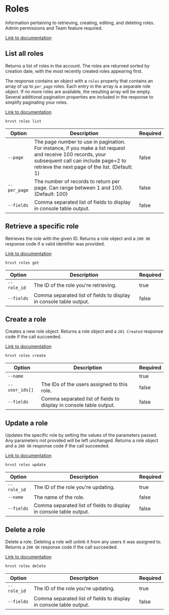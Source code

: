 # Roles

Information pertaining to retrieving, creating, editing, and deleting roles. Admin permissions and Team feature required.

[Link to documentation](https://help.getharvest.com/api-v2/roles-api/roles/roles/)

## List all roles

Returns a list of roles in the account. The roles are returned sorted by creation date, with the most recently created roles appearing first.

The response contains an object with a `roles` property that contains an array of up to `per_page` roles. Each entry in the array is a separate role object. If no more roles are available, the resulting array will be empty. Several additional pagination properties are included in the response to simplify paginating your roles.

[Link to documentation](https://help.getharvest.com/api-v2/roles-api/roles/roles/#list-all-roles)

```
hrvst roles list
```

| Option       | Description                                                                                                                                                                                         | Required |
| ------------ | --------------------------------------------------------------------------------------------------------------------------------------------------------------------------------------------------- | -------- |
| `--page`     | The page number to use in pagination. For instance, if you make a list request and receive 100 records, your subsequent call can include page=2 to retrieve the next page of the list. (Default: 1) | false    |
| `--per_page` | The number of records to return per page. Can range between 1 and 100. (Default: 100)                                                                                                               | false    |
| `--fields`   | Comma separated list of fields to display in console table output.                                                                                                                                  | false    |

## Retrieve a specific role

Retrieves the role with the given ID. Returns a role object and a `200 OK` response code if a valid identifier was provided.

[Link to documentation](https://help.getharvest.com/api-v2/roles-api/roles/roles/#retrieve-a-role)

```
hrvst roles get
```

| Option      | Description                                                        | Required |
| ----------- | ------------------------------------------------------------------ | -------- |
| `--role_id` | The ID of the role you're retrieving.                              | true     |
| `--fields`  | Comma separated list of fields to display in console table output. | false    |

## Create a role

Creates a new role object. Returns a role object and a `201 Created` response code if the call succeeded.

[Link to documentation](https://help.getharvest.com/api-v2/roles-api/roles/roles/#create-a-role)

```
hrvst roles create
```

| Option         | Description                                                        | Required |
| -------------- | ------------------------------------------------------------------ | -------- |
| `--name`       |                                                                    | true     |
| `--user_ids[]` | The IDs of the users assigned to this role.                        | false    |
| `--fields`     | Comma separated list of fields to display in console table output. | false    |

## Update a role

Updates the specific role by setting the values of the parameters passed. Any parameters not provided will be left unchanged. Returns a role object and a `200 OK` response code if the call succeeded.

[Link to documentation](https://help.getharvest.com/api-v2/roles-api/roles/roles/#update-a-role)

```
hrvst roles update
```

| Option      | Description                                                        | Required |
| ----------- | ------------------------------------------------------------------ | -------- |
| `--role_id` | The ID of the role you're updating.                                | true     |
| `--name`    | The name of the role.                                              | false    |
| `--fields`  | Comma separated list of fields to display in console table output. | false    |

## Delete a role

Delete a role. Deleting a role will unlink it from any users it was assigned to. Returns a `200 OK` response code if the call succeeded.

[Link to documentation](https://help.getharvest.com/api-v2/roles-api/roles/roles/#delete-a-role)

```
hrvst roles delete
```

| Option      | Description                                                        | Required |
| ----------- | ------------------------------------------------------------------ | -------- |
| `--role_id` | The ID of the role you're updating.                                | true     |
| `--fields`  | Comma separated list of fields to display in console table output. | false    |
